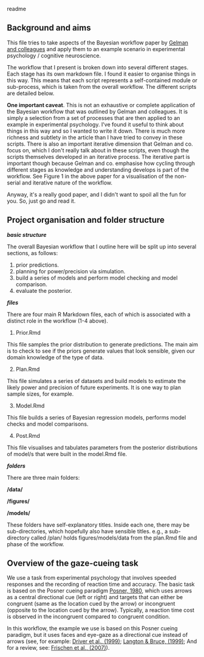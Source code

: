readme

## Background and aims ##

This file tries to take aspects of the Bayesian workflow paper by [Gelman and 
colleagues](http://arxiv.org/abs/2011.01808) and apply them to an example scenario in experimental psychology / cognitive neuroscience.

The workflow that I present is broken down into several different stages. Each stage has its own markdown file. I found it easier to organise things in this way. This means that each script represents a self-contained module or sub-process, which is taken from the overall workflow. The different scripts are detailed below.

**One important caveat**. This is not an exhaustive or complete application of the Bayesian workflow that was outlined by Gelman and colleagues. It is simply a selection from a set of processes that are then applied to an example in experimental psychology. I've found it useful to think about things in this way and so I wanted to write it down. There is much more richness and subtlety in the article than I have tried to convey in these scripts. There is also an important iterative dimension that Gelman and co. focus on, which I don't really talk about in these scripts, even though the scripts themselves developed in an iterative process. The iterative part is important though because Gelman and co. emphasise how cycling through different stages as knowledge and understanding develops is part of the workflow. See Figure 1 in the above paper for a visualisation of the non-serial and iterative nature of the workflow.

Anyway, it's a really good paper, and I didn't want to spoil all the fun for you. So, just go and read it.

## Project organisation and folder structure ##

***basic structure***

The overall Bayesian workflow that I outline here will be split up into several sections, as follows:

1. prior predictions.
2. planning for power/precision via simulation.
3. build a series of models and perform model checking and model comparison.
4. evaluate the posterior.

***files***

There are four main R Markdown files, each of which is associated with a distinct role in the workflow (1-4 above).

1. Prior.Rmd

This file samples the prior distribution to generate predictions. The main aim
is to check to see if the priors generate values that look sensible, given our
domain knowledge of the type of data.

2. Plan.Rmd

This file simulates a series of datasets and build models to estimate the likely power and precision of future experiments. It is one way to plan sample sizes, for example.

3. Model.Rmd

This file builds a series of Bayesian regression models, performs model checks 
and model comparisons.

4. Post.Rmd

This file visualises and tabulates parameters from the posterior distributions of model/s that were built in the model.Rmd file.

***folders***

There are three main folders:

**/data/**

**/figures/**

**/models/**

These folders have self-explanatory titles. Inside each one, there may be sub-directories, which hopefully also have sensible titles. e.g., a sub-directory called /plan/ holds figures/models/data from the plan.Rmd file and phase of the workflow.

## Overview of the gaze-cueing task ##

We use a task from experimental psychology that involves speeded responses and the recording of reaction time and accuracy. The basic task is based on the Posner cueing paradigm [Posner, 1980](https://doi.org/10.1080/00335558008248231), which uses arrows as a central directional cue (left or right) and targets that can either be congruent (same as the location cued by the arrow) or incongruent (opposite to the location cued by the arrow). Typically, a reaction time cost is observed in the incongruent compared to congruent condition.

In this workflow, the example we use is based on this Posner cueing paradigm, but it uses faces and eye-gaze as a directional cue instead of arrows (see, for example: [Driver et al., (1999)](http://www.informaworld.com/10.1080/135062899394920); [Langton & Bruce, (1999)](https://doi.org/10.1080/135062899394939); And for a review, see: [Frischen et al., (2007)](https://psycnet.apa.org/record/2007-09203-007)).



